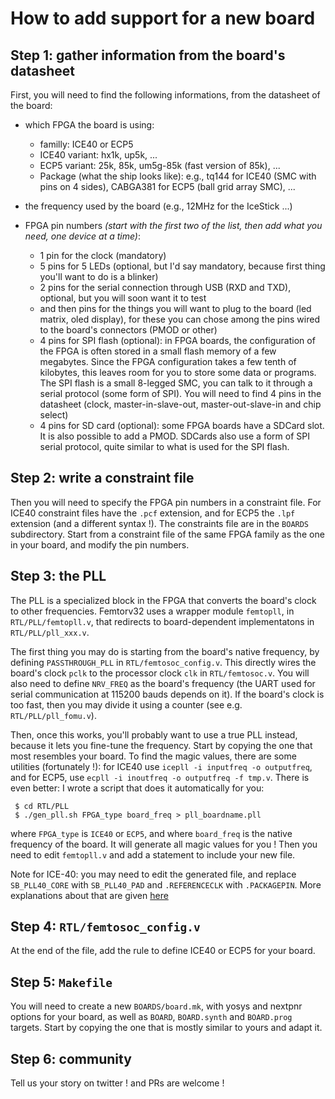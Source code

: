 How to add support for a new board
==================================

Step 1: gather information from the board's datasheet
-----------------------------------------------------

First, you will need to find the following informations, from the datasheet of the board:

- which FPGA the board is using:
   - familly: ICE40 or ECP5
   - ICE40 variant: hx1k, up5k, ...
   - ECP5 variant: 25k, 85k, um5g-85k (fast version of 85k), ...
   - Package (what the ship looks like): e.g., tq144 for ICE40 (SMC with pins on 4 sides), CABGA381 for ECP5 (ball grid array SMC), ...

- the frequency used by the board (e.g., 12MHz for the IceStick ...)

- FPGA pin numbers _(start with the first two of the list, then add what you need, one device at a time)_:
   - 1 pin for the clock (mandatory)
   - 5 pins for 5 LEDs (optional, but I'd say mandatory, because first thing you'll want to do is a blinker)
   - 2 pins for the serial connection through USB (RXD and TXD), optional, but you will soon want it to test
   - and then pins for the things you will want to plug to the board (led matrix, oled display), for these
     you can chose among the pins wired to the board's connectors (PMOD or other)
   - 4 pins for SPI flash (optional): in FPGA boards, the configuration of the FPGA is often stored in a small
     flash memory of a few megabytes. Since the FPGA configuration takes a few tenth of kilobytes, this leaves
     room for you to store some data or programs. The SPI flash is a small 8-legged SMC, you can talk to it
     through a serial protocol (some form of SPI). You will need to find 4 pins in the datasheet (clock,
     master-in-slave-out, master-out-slave-in and chip select)
   - 4 pins for SD card (optional): some FPGA boards have a SDCard slot. It is also possible to add a PMOD.
     SDCards also use a form of SPI serial protocol, quite similar to what is used for the SPI flash. 

Step 2: write a constraint file
-------------------------------

Then you will need to specify the FPGA pin numbers in a constraint
file. For ICE40 constraint files have the `.pcf` extension, and for
ECP5 the `.lpf` extension (and a different syntax !). The constraints
file are in the `BOARDS` subdirectory. Start from a constraint file of
the same FPGA family as the one in your board, and modify the pin
numbers.

Step 3: the PLL
---------------

The PLL is a specialized block in the FPGA that converts the board's
clock to other frequencies. Femtorv32 uses a wrapper module
`femtopll`, in `RTL/PLL/femtopll.v`, that redirects to board-dependent
implementatons in `RTL/PLL/pll_xxx.v`.

The first thing you may do is starting from the board's native
frequency, by defining `PASSTHROUGH_PLL` in
`RTL/femtosoc_config.v`. This directly wires the board's clock `pclk`
to the processor clock `clk` in `RTL/femtosoc.v`. You will also need
to define `NRV_FREQ` as the board's frequency (the UART used for
serial communication at 115200 bauds depends on it). If the board's
clock is too fast, then you may divide it using a counter (see
e.g. `RTL/PLL/pll_fomu.v`).

Then, once this works, you'll probably want to use a true PLL instead,
because it lets you fine-tune the frequency.  Start by copying the one
that most resembles your board. To find the magic values, there are
some utilities (fortunately !): for ICE40 use `icepll -i inputfreq -o
outputfreq`, and for ECP5, use `ecpll -i inoutfreq -o outputfreq -f
tmp.v`.  There is even better: I wrote a script that does it
automatically for you:
```
 $ cd RTL/PLL
 $ ./gen_pll.sh FPGA_type board_freq > pll_boardname.pll
```
where `FPGA_type` is `ICE40` or `ECP5`, and where `board_freq` is the native frequency of the
board. It will generate all magic values for you ! Then you need to
edit `femtopll.v` and add a statement to include your new file.

Note for ICE-40: you may need to edit the generated file, and replace
`SB_PLL40_CORE` with `SB_PLL40_PAD` and `.REFERENCECLK` with
`.PACKAGEPIN`. More explanations about that are given
[here](https://github.com/mystorm-org/BlackIce-II/wiki/PLLs-Improved)



Step 4: `RTL/femtosoc_config.v`
-------------------------------

At the end of the file, add the rule to define ICE40 or ECP5 for your board.

Step 5: `Makefile`
------------------

You will need to create a new `BOARDS/board.mk`, with yosys and
nextpnr options for your board, as well as `BOARD`, `BOARD.synth` 
and `BOARD.prog` targets. Start by copying the one that is mostly
similar to yours and adapt it.

Step 6: community
-----------------

Tell us your story on twitter ! and PRs are welcome !